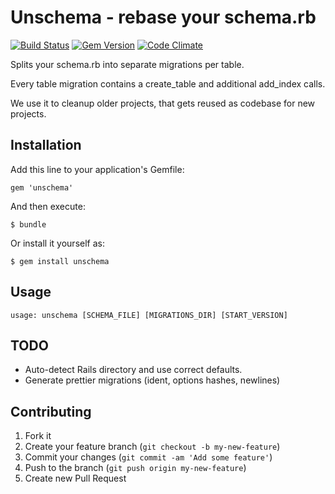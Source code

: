 # Unschema - rebase your schema.rb

[![Build Status](https://travis-ci.org/neopoly/unschema.png?branch=master)](https://travis-ci.org/neopoly/unschema) [![Gem Version](https://badge.fury.io/rb/unschema.png)](http://badge.fury.io/rb/unschema) [![Code Climate](https://codeclimate.com/github/neopoly/unschema.png)](https://codeclimate.com/github/neopoly/unschema)

Splits your schema.rb into separate migrations per table.

Every table migration contains a create_table and additional add_index calls.

We use it to cleanup older projects, that gets reused as codebase for new projects.

## Installation

Add this line to your application's Gemfile:

    gem 'unschema'

And then execute:

    $ bundle

Or install it yourself as:

    $ gem install unschema

## Usage

    usage: unschema [SCHEMA_FILE] [MIGRATIONS_DIR] [START_VERSION]

## TODO

* Auto-detect Rails directory and use correct defaults.
* Generate prettier migrations (ident, options hashes, newlines)

## Contributing

1. Fork it
2. Create your feature branch (`git checkout -b my-new-feature`)
3. Commit your changes (`git commit -am 'Add some feature'`)
4. Push to the branch (`git push origin my-new-feature`)
5. Create new Pull Request
